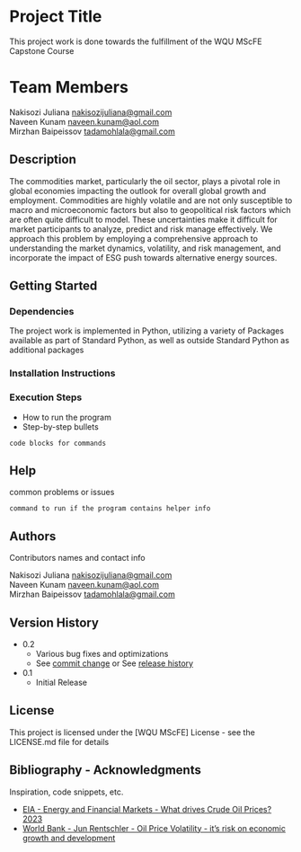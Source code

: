 # Project Title

This project work is done towards the fulfillment of the WQU MScFE Capstone Course

# Team Members 

Nakisozi Juliana        nakisozijuliana@gmail.com     
Naveen Kunam            naveen.kunam@aol.com     
Mirzhan Baipeissov      tadamohlala@gmail.com

## Description

The commodities market, particularly the oil sector, plays a pivotal role in global economies impacting the outlook for overall global growth and employment. Commodities are highly volatile and are not only susceptible to macro and microeconomic factors but also to geopolitical risk factors which are often quite difficult to model. These uncertainties make it difficult for market participants to analyze, predict and risk manage effectively. We approach this problem by employing a comprehensive approach to understanding the market dynamics, volatility, and risk management, and incorporate the impact of ESG push towards alternative energy sources. 

## Getting Started

### Dependencies

The project work is implemented in Python, utilizing a variety of Packages available as part of Standard Python, as well as outside Standard Python as additional packages 

### Installation Instructions 


### Execution Steps

* How to run the program
* Step-by-step bullets
```
code blocks for commands
```

## Help

common problems or issues
```
command to run if the program contains helper info
```

## Authors

Contributors names and contact info

Nakisozi Juliana        nakisozijuliana@gmail.com    
Naveen Kunam            naveen.kunam@aol.com     
Mirzhan Baipeissov      tadamohlala@gmail.com

## Version History

* 0.2
    * Various bug fixes and optimizations
    * See [commit change]() or See [release history]()
* 0.1
    * Initial Release

## License

This project is licensed under the [WQU MScFE] License - see the LICENSE.md file for details

## Bibliography - Acknowledgments

Inspiration, code snippets, etc.

* [EIA - Energy and Financial Markets - What drives Crude Oil Prices? 2023](https://eia.gov/finance/markets/crudeoil/spot_prices.php)
* [World Bank - Jun Rentschler - Oil Price Volatility - it’s risk on economic growth and development](https://blogs.worldbank.org/developmenttalk/oil-price-volatility-its-risk-economic-growth-and-development)
